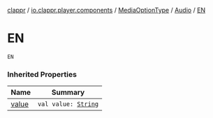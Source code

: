 [clappr](../../../index.md) / [io.clappr.player.components](../../index.md) / [MediaOptionType](../index.md) / [Audio](index.md) / [EN](./-e-n.md)

# EN

`EN`

### Inherited Properties

| Name | Summary |
|---|---|
| [value](value.md) | `val value: `[`String`](https://kotlinlang.org/api/latest/jvm/stdlib/kotlin/-string/index.html) |
